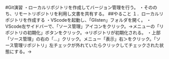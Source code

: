 #Git演習
・ローカルリポジトリを作成してバージョン管理を行う。
・そののち、リモートリポジトリを利用し文書を共有する。
##やること
１．ローカルリポジトリを作成する
・VScodeを起動し、「Glisten」フォルダを開く。
・VScode左サイドバーで、「ソース管理」アイコンをクリック。→メニューの「リポジトリの初期化」ボタンをクリック。→リポジトリが初期化される。
・上部「ソース管理」の右の「…」クリック。メニュー「表示」右＞をクリック。「ソース管理リポジトリ」左チェックが外れていたらクリックしてチェックされた状態にする。→
